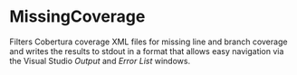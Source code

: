 # MissingCoverage

Filters Cobertura coverage XML files for missing line and branch coverage and writes the results to stdout in a format that allows easy navigation via the Visual Studio _Output_ and _Error List_ windows.
